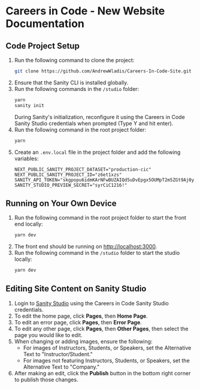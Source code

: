# Careers in Code - New Website Documentation

## Code Project Setup

1. Run the following command to clone the project:
   ```bash
   git clone https://github.com/AndrewWladis/Careers-In-Code-Site.git
   ```
2. Ensure that the Sanity CLI is installed globally.
3. Run the following commands in the `/studio` folder:
   ```bash
   yarn
   sanity init
   ```
   During Sanity's initialization, reconfigure it using the Careers in Code Sanity Studio credentials when prompted (Type Y and hit enter).
4. Run the following command in the root project folder:
   ```bash
   yarn
   ```
5. Create an `.env.local` file in the project folder and add the following variables:
   ```env
   NEXT_PUBLIC_SANITY_PROJECT_DATASET="production-cic"
   NEXT_PUBLIC_SANITY_PROJECT_ID="z6et1xzs"
   SANITY_API_TOKEN="skgpopu6idmKArNFwBUZAIQd5uDvEpgx5OUMpT2m5ZGt9Aj0ygwu6HFpQPzcejyxUdIix6QCpwIvEkSIO4U5uTgX3SCb0aZdGjsxh1wgINKl7k4uEQPk82HLlxC3ijFWkNqlvqGWkNA9bfHc9uwNAfQJTQ9ErBmZ0jDlY3uyWxaIYzi7x4P9"
   SANITY_STUDIO_PREVIEW_SECRET="syrCiC1216!"
   ```

## Running on Your Own Device

1. Run the following command in the root project folder to start the front end locally:
   ```bash
   yarn dev
   ```
2. The front end should be running on [http://localhost:3000](http://localhost:3000).
3. Run the following command in the `/studio` folder to start the studio locally:
   ```bash
   yarn dev
   ```

## Editing Site Content on Sanity Studio

1. Login to [Sanity Studio](https://careers-in-code.sanity.studio/studio/desk) using the Careers in Code Sanity Studio credentials.
2. To edit the home page, click **Pages**, then **Home Page**.
3. To edit an error page, click **Pages**, then **Error Page**.
4. To edit any other page, click **Pages**, then **Other Pages**, then select the page you would like to edit.
5. When changing or adding images, ensure the following:
   - For images of Instructors, Students, or Speakers, set the Alternative Text to "Instructor/Student."
   - For images not featuring Instructors, Students, or Speakers, set the Alternative Text to "Company."
6. After making an edit, click the **Publish** button in the bottom right corner to publish those changes.